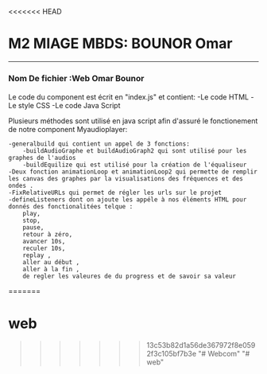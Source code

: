 <<<<<<< HEAD
# M2 MIAGE MBDS: BOUNOR Omar 

_______________
### Nom De fichier :Web Omar Bounor

#### 

Le code du component est écrit en "index.js" et contient:
	-Le code HTML
	-Le style CSS
	-Le code Java Script

Plusieurs méthodes sont utilisé en java script afin d'assuré le fonctionement de notre component Myaudioplayer:

	-generalbuild qui contient un appel de 3 fonctions:
		-buildAudioGraphe et buildAudioGraph2 qui sont utilisé pour les graphes de l'audios
		-buildEquilize qui est utilisé pour la création de l'équaliseur
	-Deux fonction animationLoop et animationLoop2 qui permette de remplir les canvas des graphes par la visualisations des fréquences et des ondes .
	-FixRelativeURLs qui permet de régler les urls sur le projet
	-defineListeners dont on ajoute les appéle à nos éléments HTML pour donnés des fonctionalitées telque :
		play, 
		stop, 
		pause, 
		retour à zéro, 
		avancer 10s, 
		reculer 10s, 
		replay , 
		aller au début , 
		aller à la fin , 
		de regler les valeures de du progress et de savoir sa valeur  

		


 
=======
# web
>>>>>>> 13c53b82d1a56de367972f8e0592f3c105bf7b3e
"# Webcom" 
"# web" 
